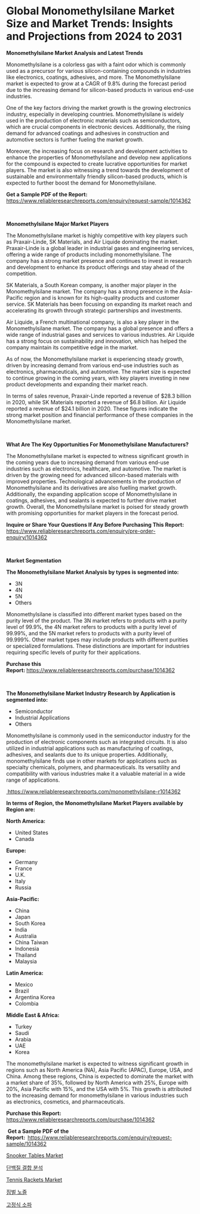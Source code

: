 <p><h1>Global Monomethylsilane Market Size and Market Trends: Insights and Projections from 2024 to 2031</h1></p><p><strong>Monomethylsilane Market Analysis and Latest Trends</strong></p>
<p><p>Monomethylsilane is a colorless gas with a faint odor which is commonly used as a precursor for various silicon-containing compounds in industries like electronics, coatings, adhesives, and more. The Monomethylsilane market is expected to grow at a CAGR of 9.8% during the forecast period due to the increasing demand for silicon-based products in various end-use industries. </p><p>One of the key factors driving the market growth is the growing electronics industry, especially in developing countries. Monomethylsilane is widely used in the production of electronic materials such as semiconductors, which are crucial components in electronic devices. Additionally, the rising demand for advanced coatings and adhesives in construction and automotive sectors is further fueling the market growth.</p><p>Moreover, the increasing focus on research and development activities to enhance the properties of Monomethylsilane and develop new applications for the compound is expected to create lucrative opportunities for market players. The market is also witnessing a trend towards the development of sustainable and environmentally friendly silicon-based products, which is expected to further boost the demand for Monomethylsilane.</p></p>
<p><strong>Get a Sample PDF of the Report:&nbsp;</strong> <a href="https://www.reliableresearchreports.com/enquiry/request-sample/1014362">https://www.reliableresearchreports.com/enquiry/request-sample/1014362</a></p>
<p>&nbsp;</p>
<p><strong>Monomethylsilane Major Market Players</strong></p>
<p><p>The Monomethylsilane market is highly competitive with key players such as Praxair-Linde, SK Materials, and Air Liquide dominating the market. Praxair-Linde is a global leader in industrial gases and engineering services, offering a wide range of products including monomethylsilane. The company has a strong market presence and continues to invest in research and development to enhance its product offerings and stay ahead of the competition.</p><p>SK Materials, a South Korean company, is another major player in the Monomethylsilane market. The company has a strong presence in the Asia-Pacific region and is known for its high-quality products and customer service. SK Materials has been focusing on expanding its market reach and accelerating its growth through strategic partnerships and investments.</p><p>Air Liquide, a French multinational company, is also a key player in the Monomethylsilane market. The company has a global presence and offers a wide range of industrial gases and services to various industries. Air Liquide has a strong focus on sustainability and innovation, which has helped the company maintain its competitive edge in the market.</p><p>As of now, the Monomethylsilane market is experiencing steady growth, driven by increasing demand from various end-use industries such as electronics, pharmaceuticals, and automotive. The market size is expected to continue growing in the coming years, with key players investing in new product developments and expanding their market reach.</p><p>In terms of sales revenue, Praxair-Linde reported a revenue of $28.3 billion in 2020, while SK Materials reported a revenue of $6.8 billion. Air Liquide reported a revenue of $24.1 billion in 2020. These figures indicate the strong market position and financial performance of these companies in the Monomethylsilane market.</p></p>
<p>&nbsp;</p>
<p><strong>What Are The Key Opportunities For Monomethylsilane Manufacturers?</strong></p>
<p><p>The Monomethylsilane market is expected to witness significant growth in the coming years due to increasing demand from various end-use industries such as electronics, healthcare, and automotive. The market is driven by the growing need for advanced silicon-based materials with improved properties. Technological advancements in the production of Monomethylsilane and its derivatives are also fuelling market growth. Additionally, the expanding application scope of Monomethylsilane in coatings, adhesives, and sealants is expected to further drive market growth. Overall, the Monomethylsilane market is poised for steady growth with promising opportunities for market players in the forecast period.</p></p>
<p><strong>Inquire or Share Your Questions If Any Before Purchasing This Report:</strong> <a href="https://www.reliableresearchreports.com/enquiry/pre-order-enquiry/1014362">https://www.reliableresearchreports.com/enquiry/pre-order-enquiry/1014362</a></p>
<p>&nbsp;</p>
<p><strong>Market Segmentation</strong></p>
<p><strong>The Monomethylsilane Market Analysis by types is segmented into:</strong></p>
<p><ul><li>3N</li><li>4N</li><li>5N</li><li>Others</li></ul></p>
<p><p>Monomethylsilane is classified into different market types based on the purity level of the product. The 3N market refers to products with a purity level of 99.9%, the 4N market refers to products with a purity level of 99.99%, and the 5N market refers to products with a purity level of 99.999%. Other market types may include products with different purities or specialized formulations. These distinctions are important for industries requiring specific levels of purity for their applications.</p></p>
<p><strong>Purchase this Report:&nbsp;</strong><a href="https://www.reliableresearchreports.com/purchase/1014362">https://www.reliableresearchreports.com/purchase/1014362</a></p>
<p>&nbsp;</p>
<p><strong>The Monomethylsilane Market Industry Research by Application is segmented into:</strong></p>
<p><ul><li>Semiconductor</li><li>Industrial Applications</li><li>Others</li></ul></p>
<p><p>Monomethylsilane is commonly used in the semiconductor industry for the production of electronic components such as integrated circuits. It is also utilized in industrial applications such as manufacturing of coatings, adhesives, and sealants due to its unique properties. Additionally, monomethylsilane finds use in other markets for applications such as specialty chemicals, polymers, and pharmaceuticals. Its versatility and compatibility with various industries make it a valuable material in a wide range of applications.</p></p>
<p><a href="https://www.reliableresearchreports.com/monomethylsilane-r1014362">&nbsp;https://www.reliableresearchreports.com/monomethylsilane-r1014362</a></p>
<p><strong>In terms of Region, the Monomethylsilane Market Players available by Region are:</strong></p>
<p>
    <p> <strong> North America: </strong>
        <ul>
            <li>United States</li>
            <li>Canada</li>
        </ul>
        </p> 
    <p> <strong> Europe: </strong>
        <ul>
            <li>Germany</li>
            <li>France</li>
            <li>U.K.</li>
            <li>Italy</li>
            <li>Russia</li>
        </ul>
        </p> 
    <p> <strong> Asia-Pacific: </strong>
        <ul>
            <li>China</li>
            <li>Japan</li>
            <li>South Korea</li>
            <li>India</li>
            <li>Australia</li>
            <li>China Taiwan</li>
            <li>Indonesia</li>
            <li>Thailand</li>
            <li>Malaysia</li>
        </ul>
        </p> 
    <p> <strong> Latin America: </strong>
        <ul>
            <li>Mexico</li>
            <li>Brazil</li>
            <li>Argentina Korea</li>
            <li>Colombia</li>
        </ul>
        </p> 
    <p> <strong> Middle East & Africa: </strong>
        <ul>
            <li>Turkey</li>
            <li>Saudi</li>
            <li>Arabia</li>
            <li>UAE</li>
            <li>Korea</li>
        </ul>
    </p>
    </p>
<p><p>The monomethylsilane market is expected to witness significant growth in regions such as North America (NA), Asia Pacific (APAC), Europe, USA, and China. Among these regions, China is expected to dominate the market with a market share of 35%, followed by North America with 25%, Europe with 20%, Asia Pacific with 15%, and the USA with 5%. This growth is attributed to the increasing demand for monomethylsilane in various industries such as electronics, cosmetics, and pharmaceuticals.</p></p>
<p><strong>Purchase this Report: </strong><a href="https://www.reliableresearchreports.com/purchase/1014362">https://www.reliableresearchreports.com/purchase/1014362</a></p>
<p>&nbsp;<strong>Get a Sample PDF of the Report:&nbsp;&nbsp;</strong><a href="https://www.reliableresearchreports.com/enquiry/request-sample/1014362">https://www.reliableresearchreports.com/enquiry/request-sample/1014362</a></p>
<p><strong></strong></p>
<p><p><a href="https://www.linkedin.com/pulse/snooker-tables-market-size-cagr-trends-2024-2030-brigada-market-lzmnf?trackingId=vSmvqtK5DftFISt%2BlfOnYg%3D%3D">Snooker Tables Market</a></p><p><a href="https://medium.com/@ikeschumm04/%EB%8B%A8%EB%B0%B1%EC%A7%88-%EA%B2%B0%ED%95%A9-%EB%B6%84%EC%84%9D-%EC%8B%9C%EC%9E%A5-%EC%A0%90%EC%9C%A0%EC%9C%A8-%EC%A7%84%ED%99%94-%EB%B0%8F-%EC%8B%9C%EC%9E%A5-%EC%84%B1%EC%9E%A5-%ED%8A%B8%EB%A0%8C%EB%93%9C-2024-2031-ca58fc00ffda?postPublishedType=initial">단백질 결합 분석</a></p><p><a href="https://www.linkedin.com/pulse/tennis-rackets-market-size-trends-complete-industry-overview-fvm7f?trackingId=zbPb21HAuFWcd%2F4Jn%2FkXTA%3D%3D">Tennis Rackets Market</a></p><p><a href="https://medium.com/@mslonkoss78/%EC%A7%90%EB%B2%8C-%EB%85%B8%EC%A6%90-%EC%8B%9C%EC%9E%A5-%EC%8B%9C%EC%9E%A5-%EC%A0%90%EC%9C%A0%EC%9C%A8-%EC%8B%9C%EC%9E%A5-%EB%8F%99%ED%96%A5-%EB%B0%8F-%EB%AF%B8%EB%9E%98-%EC%84%B1%EC%9E%A5-%ED%83%90%EC%83%89-77d385483ea0">짐벌 노즐</a></p><p><a href="https://github.com/vsn7qpua81q/Market-Research-Report-List-2/blob/main/848729749673.md">고정식 소파</a></p></p>